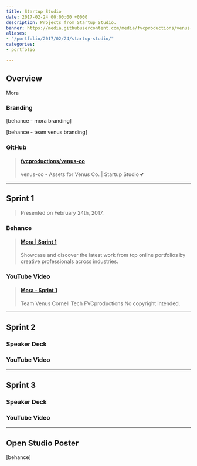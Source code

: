 ```yaml
---
title: Startup Studio
date: 2017-02-24 00:00:00 +0000
description: Projects from Startup Studio.
banner: https://media.githubusercontent.com/media/fvcproductions/venus-co/assets/images/logos/mora/type.png
aliases:
- "/portfolio/2017/02/24/startup-studio/"
categories:
- portfolio

---
```

## Overview

Mora

### Branding

[behance - mora branding]

[behance - team venus branding]

### GitHub

<blockquote class="embedly-card"><h4><a href="https://github.com/fvcproductions/venus-co">fvcproductions/venus-co</a></h4><p>venus-co - Assets for Venus Co. | Startup Studio 💕</p></blockquote>
<script async src="//cdn.embedly.com/widgets/platform.js" charset="UTF-8"></script>

---

## Sprint 1

> Presented on February 24th, 2017.

### Behance

<blockquote class="embedly-card"><h4><a href="https://www.behance.net/gallery/49477703/Mora-Sprint-1">Mora | Sprint 1</a></h4><p>Showcase and discover the latest work from top online portfolios by creative professionals across industries.</p></blockquote>

### YouTube Video

<blockquote class="embedly-card"><h4><a href="https://www.youtube.com/watch?v=zdXsn-vM1tQ">Mora - Sprint 1</a></h4><p>Team Venus Cornell Tech FVCproductions No copyright intended.</p></blockquote>

---

## Sprint 2

### Speaker Deck

### YouTube Video

---

## Sprint 3

### Speaker Deck

### YouTube Video

---

## Open Studio Poster

[behance]
